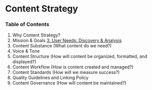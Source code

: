 # Content Strategy

### Table of Contents

1. Why Content Strategy?
2. Mission & Goals
[3. User Needs: Discovery & Analysis](https://github.com/department-of-veterans-affairs/vets.gov-content-style-guide/blob/master/Content-Strategy-Document/3.-User-Needs-Discovery-and-Analysis.md#3-user-needs-discovery--analysis)
4. Content Substance (What content do we need?)
5. Voice & Tone
6. Content Structure (How will content be organized, formatted, and displayed?)
7. Content Workflow (How is content created and managed?)
8. Content Standards (How will we measure success?)
9. Quality Guidelines and Linking Policy
10. Content Governance (How will content be maintained?)
